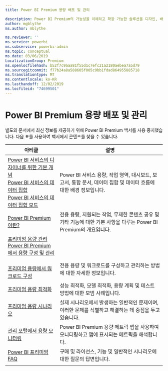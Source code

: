 ```yaml
---
title: Power BI Premium 용량 배포 및 관리

description: Power BI Premium의 가능성을 이해하고 확장 가능한 솔루션을 디자인, 배포, 모니터링 및 문제 해결하는 방법을 알아봅니다.
author: mgblythe
ms.author: mblythe

ms.reviewer: ''
ms.service: powerbi
ms.subservice: powerbi-admin
ms.topic: conceptual
ms.date: 03/06/2019
LocalizationGroup: Premium
ms.openlocfilehash: b52f7c9aaa81f55d1c7efc21a2180aebea7a5d79
ms.sourcegitcommit: f77b24a8a588605f005c9bb1fdad864955885718
ms.translationtype: MT
ms.contentlocale: ko-KR
ms.lasthandoff: 12/02/2019
ms.locfileid: "74699501"
---
```

# <a name="deploying-and-managing-power-bi-premium-capacities"></a>Power BI Premium 용량 배포 및 관리

별도의 문서에서 최신 정보를 제공하기 위해 Power BI Premium 백서를 사용 중지했습니다. 다음 표를 사용하여 백서에서 콘텐츠를 찾을 수 있습니다.

| 아티클 | 설명 |
|-----|----|
| [Power BI 서비스의 디자이너를 위한 기본 개념](service-basic-concepts.md)</br>[Power BI 서비스의 데이터 집합](service-datasets-understand.md)</br>[Power BI 서비스의 데이터 집합 모드](service-dataset-modes-understand.md) | Power BI 서비스 용량, 작업 영역, 대시보드, 보고서, 통합 문서, 데이터 집합 및 데이터 흐름에 대한 배경 정보입니다. |
| [Power BI Premium이란?](service-premium-what-is.md) | 전용 용량, 지원되는 작업, 무제한 콘텐츠 공유 및 기타 기능에 대한 기본 사항을 다루는 Power BI Premium의 개요입니다. |
| [프리미엄 용량 관리](service-premium-capacity-manage.md)</br>[Power BI Premium에서 용량 구성 및 관리](service-admin-premium-manage.md)
</br>[프리미엄 용량에서 워크로드 구성](service-admin-premium-workloads.md) | 전용 용량 및 워크로드를 구성하고 관리하는 방법에 대한 자세한 정보입니다. |
| [프리미엄 용량 최적화](service-premium-capacity-optimize.md) | 성능 최적화, 모델 최적화, 용량 계획 및 테스트 방법에 대한 모범 사례입니다. |
| [프리미엄 용량 시나리오](service-premium-capacity-scenarios.md) | 실제 시나리오에서 발생하는 일반적인 문제이며, 이러한 문제를 식별하고 해결하는 데 중점을 두고 있습니다. |
| [관리 포털에서 용량 모니터링](service-admin-premium-monitor-portal.md) | Power BI Premium 용량 메트릭 앱을 사용하여 모니터링하고 앱에 표시되는 메트릭을 해석합니다. |
| [Power BI 프리미엄 FAQ](service-premium-faq.md) | 구매 및 라이선스, 기능 및 일반적인 시나리오에 대한 질문의 답변입니다. |
| | |
